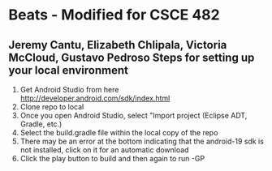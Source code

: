 Beats - Modified for CSCE 482
=====
Jeremy Cantu, Elizabeth Chlipala, Victoria McCloud, Gustavo Pedroso
Steps for setting up your local environment
-----
1. Get Android Studio from here http://developer.android.com/sdk/index.html
2. Clone repo to local
3. Once you open Android Studio, select "Import project (Eclipse ADT, Gradle, etc.)
4. Select the build.gradle file within the local copy of the repo
5. There may be an error at the bottom indicating that the android-19 sdk is not installed, click on it for an automatic download
6. Click the play button to build and then again to run -GP
